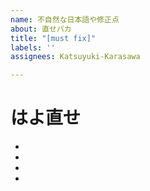 ```yaml
---
name: 不自然な日本語や修正点
about: 直せバカ
title: "[must fix]"
labels: ''
assignees: Katsuyuki-Karasawa

---
```


# はよ直せ

* 
* 
* 
*
